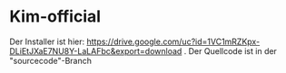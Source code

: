 # Kim-official

Der Installer ist hier: https://drive.google.com/uc?id=1VC1mRZKpx-DLiEtJXaE7NU8Y-LaLAFbc&export=download .
Der Quellcode ist in der "sourcecode"-Branch
